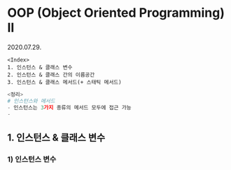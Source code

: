 # OOP (Object Oriented Programming) II

2020.07.29.

```
<Index>
1. 인스턴스 & 클래스 변수
2. 인스턴스 & 클래스 간의 이름공간
3. 인스턴스 & 클래스 메서드(+ 스태틱 메서드)
```

```python
<정리>
# 인스턴스와 메서드
- 인스턴스는 3가지 종류의 메서드 모두에 접근 가능
- 
```



## 1. 인스턴스 & 클래스 변수

### 1) 인스턴스 변수

